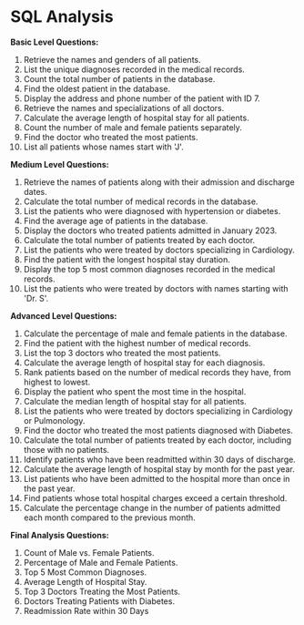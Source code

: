 # SQL Analysis

**Basic Level Questions:**

1. Retrieve the names and genders of all patients.
2. List the unique diagnoses recorded in the medical records.
3. Count the total number of patients in the database.
4. Find the oldest patient in the database.
5. Display the address and phone number of the patient with ID 7.
6. Retrieve the names and specializations of all doctors.
7. Calculate the average length of hospital stay for all patients.
8. Count the number of male and female patients separately.
9. Find the doctor who treated the most patients.
10. List all patients whose names start with 'J'.

**Medium Level Questions:**

1. Retrieve the names of patients along with their admission and discharge dates.
2. Calculate the total number of medical records in the database.
3. List the patients who were diagnosed with hypertension or diabetes.
4. Find the average age of patients in the database.
5. Display the doctors who treated patients admitted in January 2023.
6. Calculate the total number of patients treated by each doctor.
7. List the patients who were treated by doctors specializing in Cardiology.
8. Find the patient with the longest hospital stay duration.
9. Display the top 5 most common diagnoses recorded in the medical records.
10. List the patients who were treated by doctors with names starting with 'Dr. S'.

**Advanced Level Questions:**

1. Calculate the percentage of male and female patients in the database.
2. Find the patient with the highest number of medical records.
3. List the top 3 doctors who treated the most patients.
4. Calculate the average length of hospital stay for each diagnosis.
5. Rank patients based on the number of medical records they have, from highest to lowest.
6. Display the patient who spent the most time in the hospital.
7. Calculate the median length of hospital stay for all patients.
8. List the patients who were treated by doctors specializing in Cardiology or Pulmonology.
9. Find the doctor who treated the most patients diagnosed with Diabetes.
10. Calculate the total number of patients treated by each doctor, including those with no patients.
11. Identify patients who have been readmitted within 30 days of discharge.
12. Calculate the average length of hospital stay by month for the past year.
13. List patients who have been admitted to the hospital more than once in the past year.
14. Find patients whose total hospital charges exceed a certain threshold.
15. Calculate the percentage change in the number of patients admitted each month compared to the previous month.

**Final Analysis Questions:**

1. Count of Male vs. Female Patients.
2. Percentage of Male and Female Patients.
3. Top 5 Most Common Diagnoses.
4. Average Length of Hospital Stay.
5. Top 3 Doctors Treating the Most Patients.
6. Doctors Treating Patients with Diabetes.
7. Readmission Rate within 30 Days
